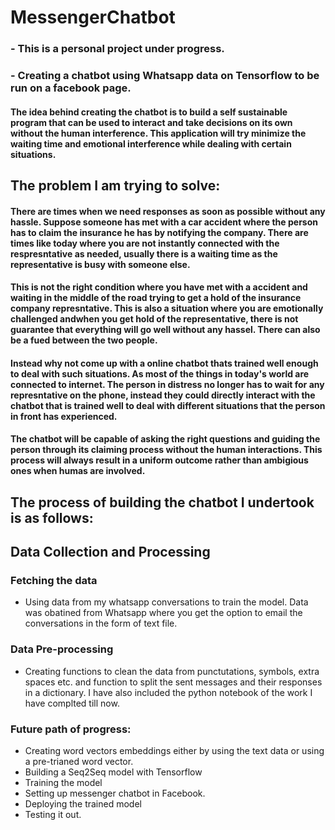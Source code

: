 # MessengerChatbot

### - This is a personal project under progress.
### - Creating a chatbot using Whatsapp data on Tensorflow to be run on a facebook page. 

#### The idea behind creating the chatbot is to build a self sustainable program that can be used to interact and take decisions on its own without the human interference. This application will try minimize the waiting time and emotional interference while dealing with certain situations. 

## The problem I am trying to solve:
#### There are times when we need responses as soon as possible without any hassle. Suppose someone has met with a car accident where the person has to claim the insurance he has by notifying the company. There are times like today where you are not instantly connected with the respresntative as needed, usually there is a waiting time as the representative is busy with someone else.
#### This is not the right condition where you have met with a accident and waiting in the middle of the road trying to get a hold of the insurance company represntative. This is also a situation where you are emotionally challenged andwhen you get hold of the representative, there is not guarantee that everything will go well without any hassel. There can also be a fued between the two people.
#### Instead why not come up with a online chatbot thats trained well enough to deal with such situations. As most of the things in today's world are connected to internet. The person in distress no longer has to wait for any represntative on the phone, instead they could directly interact with the chatbot that is trained well to deal with different situations that the person in front has experienced. 
#### The chatbot will be capable of asking the right questions and guiding the person through its claiming process without the human interactions. This process will always result in a uniform outcome rather than ambigious ones when humas are involved.

## The process of building the chatbot I undertook is as follows:

## Data Collection and Processing

### Fetching the data
* Using data from my whatsapp conversations to train the model. Data was obatined from Whatsapp where you get the option to email the conversations in the form of text file.

### Data Pre-processing
* Creating functions to clean the data from punctutations, symbols, extra spaces etc. and function to split the sent messages and their responses in a dictionary. I have also included the python notebook of the work I have complted till now.

### Future path of progress:
* Creating word vectors embeddings either by using the text data or using a pre-trianed word vector. 
* Building a Seq2Seq model with Tensorflow
* Training the model
* Setting up messenger chatbot in Facebook.
* Deploying the trained model
* Testing it out.
